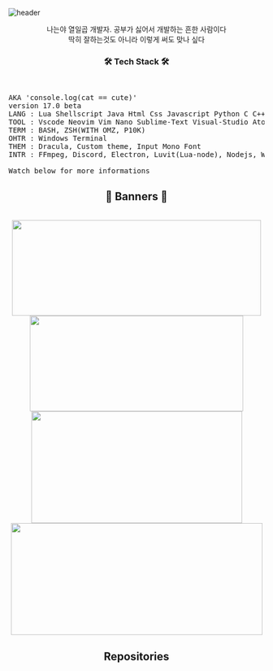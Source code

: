 ![header](https://capsule-render.vercel.app/api?type=soft&color=F4EDFF&height=150&section=header&text=QWREEY&fontSize=70&animation=twinkling)

<div width=100% align=center>
나는야 열일곱 개발자. 공부가 싫어서 개발하는 흔한 사람이다<br/>
딱히 잘하는것도 아니라 이렇게 써도 맞나 싶다
</div>
  
<h3 align=center>🛠 Tech Stack 🛠</h3><br/>

<pre>
AKA 'console.log(cat == cute)'
version 17.0 beta
LANG : Lua Shellscript Java Html Css Javascript Python C C++ Go PowershellScript Typescript Moonscript
TOOL : Vscode Neovim Vim Nano Sublime-Text Visual-Studio Atom Intellij
TERM : BASH, ZSH(WITH OMZ, P10K)
OHTR : Windows Terminal
THEM : Dracula, Custom theme, Input Mono Font
INTR : FFmpeg, Discord, Electron, Luvit(Lua-node), Nodejs, WebPrograming, Youtube-dl, Nodejs, Mkdocs

Watch below for more informations
</pre>

<h2 align=center>📃 Banners 📃</h2><br/>
<div width=100% align=center>
  <img width=490em height=188em src="https://github-readme-stats.vercel.app/api?username=qwreey75&count_private=true&show_icons=true&theme=radical" />
  <img width=420em height=188em src="https://github-readme-stats.vercel.app/api/top-langs/?username=qwreey75&theme=radical&layout=compact" />
  <br>
  <a href="https://discord.com/users/367946917197381644" target="_blank">
    <img width=415em height=220em src="https://lanyard.cnrad.dev/api/367946917197381644" />
  </a>
  <a href="https://solved.ac/qwreey75" tatget="_blank">
    <img width=495em height=220em src="http://mazassumnida.wtf/api/v2/generate_badge?boj=qwreey75">
  </a>
</div>

<h2 align=center>Repositories</h2><br/>
